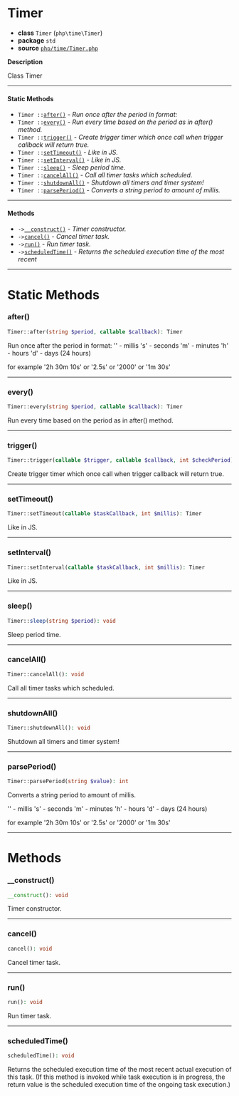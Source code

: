 # Timer

- **class** `Timer` (`php\time\Timer`)
- **package** `std`
- **source** [`php/time/Timer.php`](./src/main/resources/JPHP-INF/sdk/php/time/Timer.php)

**Description**

Class Timer

---

#### Static Methods

- `Timer ::`[`after()`](#method-after) - _Run once after the period in format:_
- `Timer ::`[`every()`](#method-every) - _Run every time based on the period as in after() method._
- `Timer ::`[`trigger()`](#method-trigger) - _Create trigger timer which once call when trigger callback will return true._
- `Timer ::`[`setTimeout()`](#method-settimeout) - _Like in JS._
- `Timer ::`[`setInterval()`](#method-setinterval) - _Like in JS._
- `Timer ::`[`sleep()`](#method-sleep) - _Sleep period time._
- `Timer ::`[`cancelAll()`](#method-cancelall) - _Call all timer tasks which scheduled._
- `Timer ::`[`shutdownAll()`](#method-shutdownall) - _Shutdown all timers and timer system!_
- `Timer ::`[`parsePeriod()`](#method-parseperiod) - _Converts a string period to amount of millis._

---

#### Methods

- `->`[`__construct()`](#method-__construct) - _Timer constructor._
- `->`[`cancel()`](#method-cancel) - _Cancel timer task._
- `->`[`run()`](#method-run) - _Run timer task._
- `->`[`scheduledTime()`](#method-scheduledtime) - _Returns the scheduled execution time of the most recent_

---
# Static Methods

<a name="method-after"></a>

### after()
```php
Timer::after(string $period, callable $callback): Timer
```
Run once after the period in format:
'' - millis
's' - seconds
'm' - minutes
'h' - hours
'd' - days (24 hours)

for example '2h 30m 10s' or '2.5s' or '2000' or '1m 30s'

---

<a name="method-every"></a>

### every()
```php
Timer::every(string $period, callable $callback): Timer
```
Run every time based on the period as in after() method.

---

<a name="method-trigger"></a>

### trigger()
```php
Timer::trigger(callable $trigger, callable $callback, int $checkPeriod): Timer
```
Create trigger timer which once call when trigger callback will return true.

---

<a name="method-settimeout"></a>

### setTimeout()
```php
Timer::setTimeout(callable $taskCallback, int $millis): Timer
```
Like in JS.

---

<a name="method-setinterval"></a>

### setInterval()
```php
Timer::setInterval(callable $taskCallback, int $millis): Timer
```
Like in JS.

---

<a name="method-sleep"></a>

### sleep()
```php
Timer::sleep(string $period): void
```
Sleep period time.

---

<a name="method-cancelall"></a>

### cancelAll()
```php
Timer::cancelAll(): void
```
Call all timer tasks which scheduled.

---

<a name="method-shutdownall"></a>

### shutdownAll()
```php
Timer::shutdownAll(): void
```
Shutdown all timers and timer system!

---

<a name="method-parseperiod"></a>

### parsePeriod()
```php
Timer::parsePeriod(string $value): int
```
Converts a string period to amount of millis.

'' - millis
's' - seconds
'm' - minutes
'h' - hours
'd' - days (24 hours)

for example '2h 30m 10s' or '2.5s' or '2000' or '1m 30s'

---
# Methods

<a name="method-__construct"></a>

### __construct()
```php
__construct(): void
```
Timer constructor.

---

<a name="method-cancel"></a>

### cancel()
```php
cancel(): void
```
Cancel timer task.

---

<a name="method-run"></a>

### run()
```php
run(): void
```
Run timer task.

---

<a name="method-scheduledtime"></a>

### scheduledTime()
```php
scheduledTime(): void
```
Returns the scheduled execution time of the most recent
actual execution of this task.  (If this method is invoked
while task execution is in progress, the return value is the scheduled
execution time of the ongoing task execution.)